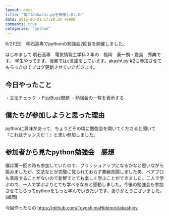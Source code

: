 ```yaml
---
layout: post
title: "第二回akashi.pyを開催しました"
date: 2015-06-21 17:29:30 +0900
comments: true
categories: "python"
---
```


6/21(日)　明石高専でpythonの勉強会2回目を開催しました。

はじめまして
明石高専　電気情報工学科２年の　福岡　蒼一朗・豊島　秀典です。
学生やってます。授業ではc言語をしています。akashi.py #2に参加させてもらったのでブログ更新させていただきます。

## 今日やったこと

・文法チェック
・FizzBuzz問題
・勉強会の一覧を表示する

## 僕たちが参加しようと思った理由

pythonに興味があって、ちょうどその頃に勉強会を開いてくださると聞いて『これはチャンスだ！』と思い参加しました。

## 参加者から見たpython勉強会　感想

僕は第一回の時も参加していたので、ブラッシュアップになるかなと思いながら挑みましたが、文法などが完璧に覚られておらず悪戦苦闘しました笑。ペアプロも普段することがないので新鮮でとても楽しく学ぶことができました。二人で学ぶので、一人で学ぶよりとても学べるなあと感動しました。今後の勉強会も参加させてもらってpythonをもっと学んでいきたいです。ありがとうございました。(福岡)



今回作ったもの
https://github.com/ToyoshimaHidenori/akashipy

